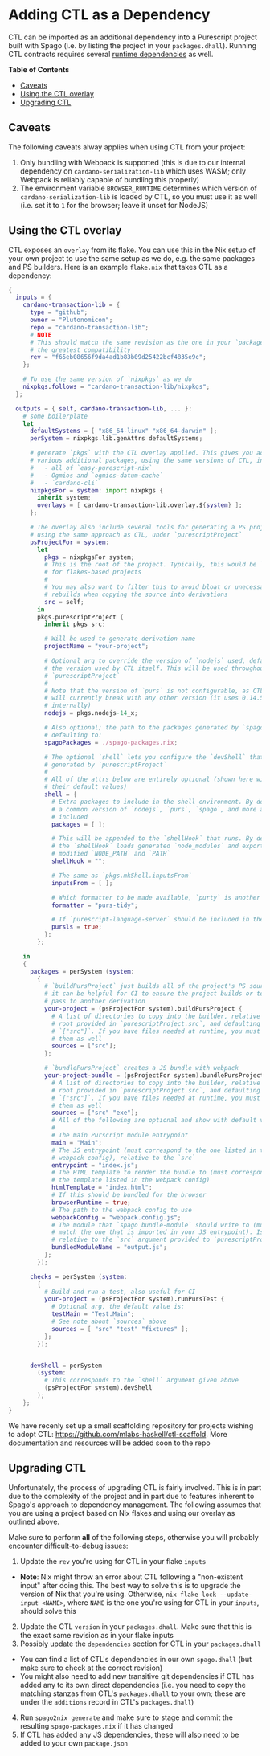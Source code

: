 # Adding CTL as a Dependency

CTL can be imported as an additional dependency into a Purescript project built with Spago (i.e. by listing the project in your `packages.dhall`). Running CTL contracts requires several [runtime dependencies](./runtime.md) as well.

**Table of Contents**

- [Caveats](#caveats)
- [Using the CTL overlay](#using-the-ctl-overlay)
- [Upgrading CTL](#upgrading-ctl)

## Caveats

The following caveats alway applies when using CTL from your project:

1. Only bundling with Webpack is supported (this is due to our internal dependency on `cardano-serialization-lib` which uses WASM; only Webpack is reliably capable of bundling this properly)
2. The environment variable `BROWSER_RUNTIME` determines which version of `cardano-serialization-lib` is loaded by CTL, so you must use it as well (i.e. set it to `1` for the browser; leave it unset for NodeJS)

## Using the CTL overlay

CTL exposes an `overlay` from its flake. You can use this in the Nix setup of your own project to use the same setup as we do, e.g. the same packages and PS builders. Here is an example `flake.nix` that takes CTL as a dependency:

```nix
{
  inputs = {
    cardano-transaction-lib = {
      type = "github";
      owner = "Plutonomicon";
      repo = "cardano-transaction-lib";
      # NOTE
      # This should match the same revision as the one in your `packages.dhall` to ensure
      # the greatest compatibility
      rev = "f65eb08656f9da4ad1b83b09d25422bcf4835e9c";
    };

    # To use the same version of `nixpkgs` as we do
    nixpkgs.follows = "cardano-transaction-lib/nixpkgs";
  };

  outputs = { self, cardano-transaction-lib, ... }:
    # some boilerplate
    let
      defaultSystems = [ "x86_64-linux" "x86_64-darwin" ];
      perSystem = nixpkgs.lib.genAttrs defaultSystems;

      # generate `pkgs` with the CTL overlay applied. This gives you access to
      # various additional packages, using the same versions of CTL, including:
      #   - all of `easy-purescript-nix`
      #   - Ogmios and `ogmios-datum-cache`
      #   - `cardano-cli`
      nixpkgsFor = system: import nixpkgs {
        inherit system;
        overlays = [ cardano-transaction-lib.overlay.${system} ];
      };

      # The overlay also include several tools for generating a PS project
      # using the same approach as CTL, under `purescriptProject`
      psProjectFor = system:
        let
          pkgs = nixpkgsFor system;
          # This is the root of the project. Typically, this would be `self`
          # for flakes-based projects
          #
          # You may also want to filter this to avoid bloat or unecessary
          # rebuilds when copying the source into derivations
          src = self;
        in
        pkgs.purescriptProject {
          inherit pkgs src;

          # Will be used to generate derivation name
          projectName = "your-project";

          # Optional arg to override the version of `nodejs` used, defaulting to
          # the version used by CTL itself. This will be used throughout
          # `purescriptProject`
          #
          # Note that the version of `purs` is not configurable, as CTL
          # will currently break with any other version (it uses 0.14.5
          # internally)
          nodejs = pkgs.nodejs-14_x;

          # Also optional; the path to the packages generated by `spago2nix`,
          # defaulting to:
          spagoPackages = ./spago-packages.nix;

          # The optional `shell` lets you configure the `devShell` that is
          # generated by `purescriptProject`
          #
          # All of the attrs below are entirely optional (shown here with
          # their default values)
          shell = {
            # Extra packages to include in the shell environment. By default
            # a common version of `nodejs`, `purs`, `spago`, and more are
            # included
            packages = [ ];

            # This will be appended to the `shellHook` that runs. By default,
            # the `shellHook` loads generated `node_modules` and exports a
            # modified `NODE_PATH` and `PATH`
            shellHook = "";

            # The same as `pkgs.mkShell.inputsFrom`
            inputsFrom = [ ];

            # Which formatter to be made available, `purty` is another option
            formatter = "purs-tidy";

            # If `purescript-language-server` should be included in the shell
            pursls = true;
          };
        };

    in
    {
      packages = perSystem (system:
        {
          # `buildPursProject` just builds all of the project's PS sources;
          # it can be helpful for CI to ensure the project builds or to
          # pass to another derivation
          your-project = (psProjectFor system).buildPursProject {
            # A list of directories to copy into the builder, relative to the
            # root provided in `purescriptProject.src`, and defaulting to
            # `["src"]`. If you have files needed at runtime, you must include
            # them as well
            sources = ["src"];
          };

          # `bundlePursProject` creates a JS bundle with webpack
          your-project-bundle = (psProjectFor system).bundlePursProject {
            # A list of directories to copy into the builder, relative to the
            # root provided in `purescriptProject.src`, and defaulting to
            # `["src"]`. If you have files needed at runtime, you must include
            # them as well
            sources = ["src" "exe"];
            # All of the following are optional and show with default values:
            #
            # The main Purscript module entrypoint
            main = "Main";
            # The JS entrypoint (must correspond to the one listed in the
            # webpack config), relative to the `src`
            entrypoint = "index.js";
            # The HTML template to render the bundle to (must correspond to
            # the template listed in the webpack config)
            htmlTemplate = "index.html";
            # If this should be bundled for the browser
            browserRuntime = true;
            # The path to the webpack config to use
            webpackConfig = "webpack.config.js";
            # The module that `spago bundle-module` should write to (must
            # match the one that is imported in your JS entrypoint). Is
            # relative to the `src` argument provided to `purescriptProject`
            bundledModuleName = "output.js";
          };
        });

      checks = perSystem (system:
        {
          # Build and run a test, also useful for CI
          your-project = (psProjectFor system).runPursTest {
            # Optional arg, the default value is:
            testMain = "Test.Main";
            # See note about `sources` above
            sources = [ "src" "test" "fixtures" ];
          };
        });


      devShell = perSystem
        (system:
          # This corresponds to the `shell` argument given above
          (psProjectFor system).devShell
        );
    };
}
```

We have recenly set up a small scaffolding repository for projects wishing to adopt CTL: https://github.com/mlabs-haskell/ctl-scaffold. More documentation and resources will be added soon to the repo

## Upgrading CTL

Unfortunately, the process of upgrading CTL is fairly involved. This is in part due to the complexity of the project and in part due to features inherent to Spago's approach to dependency management. The following assumes that you are using a project based on Nix flakes and using our overlay as outlined above.

Make sure to perform **all** of the following steps, otherwise you will probably encounter difficult-to-debug issues:

1. Update the `rev` you're using for CTL in your flake `inputs`
  - **Note**: Nix might throw an error about CTL following a "non-existent input" after doing this. The best way to solve this is to upgrade the version of Nix that you're using. Otherwise, `nix flake lock --update-input <NAME>`, where `NAME` is the one you're using for CTL in your `inputs`, should solve this
2. Update the CTL `version` in your `packages.dhall`. Make sure that this is the exact same revision as in your flake inputs
3. Possibly update the `dependencies` section for CTL in your `packages.dhall`
  - You can find a list of CTL's dependencies in our own `spago.dhall` (but make sure to check at the correct revision)
  - You might also need to add new transitive git dependencies if CTL has added any to its own direct dependencies (i.e. you need to copy the matching stanzas from CTL's `packages.dhall` to your own; these are under the `additions` record in CTL's `packages.dhall`)
4. Run `spago2nix generate` and make sure to stage and commit the resulting `spago-packages.nix` if it has changed
5. If CTL has added any JS dependencies, these will also need to be added to your own `package.json`
